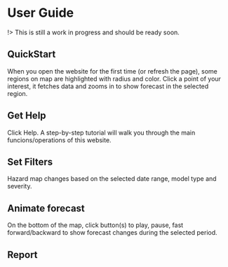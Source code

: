 # User Guide

!> This is still a work in progress and should be ready soon.

## QuickStart
When you open the website for the first time (or refresh the page), some regions on map are highlighted with radius and color. Click a point of your interest, it fetches data and zooms in to show forecast in the selected region. 

## Get Help
Click Help. A step-by-step tutorial will walk you through the main funcions/operations of this website. 

## Set Filters
Hazard map changes based on the selected date range, model type and severity. 

## Animate forecast
On the bottom of the map, click button(s) to play, pause, fast forward/backward to show forecast changes during the selected period.

## Report


## 